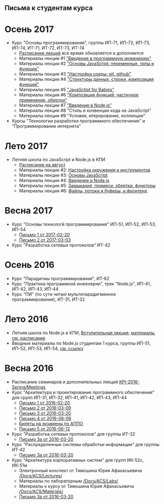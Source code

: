 ## Письма к студентам курса

# Осень 2017
* Курс "Основы программирования", группы ИП-71, ИП-72, ИП-73, ИП-74, ИТ-71, ИТ-72, ИТ-73, ИТ-74
  * [Расписание лекций](https://www.meetup.com/HowProgrammingWorks/events/) все время обновляется и дополняется
  * Материалы лекции #1 ["Введение в программную инженерию"](https://github.com/HowProgrammingWorks/Letters/blob/master/KPI-2017-Autumn/Lecture1.md)
  * Материалы лекции #2 ["Основы JavaScript: переменные, типы и функции"](https://github.com/HowProgrammingWorks/Letters/blob/master/KPI-2017-Autumn/Lecture2.md)
  * Материалы лекции #3 ["Настройка среды: git, github"](https://github.com/HowProgrammingWorks/Letters/blob/master/KPI-2017-Autumn/Lecture3.md)
  * Материалы лекции #4 ["Структуры данных, строки, композиция функций"](https://github.com/HowProgrammingWorks/Letters/blob/master/KPI-2017-Autumn/Lecture4.md)
  * Материалы лекции #5 ["JavaSctipt for Babies"](https://github.com/HowProgrammingWorks/Letters/blob/master/KPI-2017-Autumn/Lecture5.md)
  * Материалы лекции #6 ["Композиция функций, частичное применение, обертки"](https://github.com/HowProgrammingWorks/Letters/blob/master/KPI-2017-Autumn/Lecture6.md)
  * Материалы лекции #7 ["Введение в Node.js"](https://github.com/HowProgrammingWorks/Letters/blob/master/KPI-2017-Autumn/Lecture7.md)
  * Материалы лекции #8 "Стиль и конвенции кода на JavaScript"
  * Материалы лекции #9 "Условия, итерирование, коллекции"
* Курсы "Технологии разработки программного обеспечения" и "Программирование интернета"

# Лето 2017
* Летняя школа по JavaScript и Node.js в КПИ
  * [Расписание на август](https://github.com/HowProgrammingWorks/Letters/blob/master/KPI-2017-Summer/Meetings.md)
  * Материалы лекции #2: [Настройка окружения и инструментов](https://github.com/HowProgrammingWorks/Environment)
  * Материалы лекции #3: [Основы JavaScript](https://github.com/HowProgrammingWorks/Letters/blob/master/KPI-2017-Summer/Lecture3.md)
  * Материалы лекции #4: [Введение в Node.js](https://github.com/HowProgrammingWorks/Letters/blob/master/KPI-2017-Summer/Lecture4.md)
  * Материалы лекции #5: [Замыкания, примеси, обертки, функторы](https://github.com/HowProgrammingWorks/Letters/blob/master/KPI-2017-Summer/Lecture5.md)
  * Материалы лекции #6: [Файлы, потоки и буферы, и фронтенд](https://github.com/HowProgrammingWorks/Letters/blob/master/KPI-2017-Summer/Lecture6.md)

# Весна 2017
* Курс "Основы технологй программирования" ИП-51, ИП-52, ИП-53, ИП-54
  * [Письмо 1 от 2017-02-20](https://github.com/HowProgrammingWorks/Letters/blob/master/KPI-2017-Spring/Letter1.md)
  * [Письмо 2 от 2017-03-03](https://github.com/HowProgrammingWorks/Letters/blob/master/KPI-2017-Spring/Letter2.md)
* Курс "Разработка сетевых протоколов" ИТ-42

# Осень 2016
* Курс "Парадигмы программирования", ИТ-62
* Курс "Практика программной инженерии", трек "Node.js", ИП-41, ИП-42, ИП-43, ИП-44
* Курс "ПИ" (по сути читаю мультипарадигменное программирование), ИТ-31, ИТ-32

# Лето 2016
* Летняя школа по Node.js в КПИ, [Вступительная лекция](https://github.com/HowProgrammingWorks/Letters/blob/master/KPI-2016-Summer/Intro.md),
[материалы](https://github.com/HowProgrammingWorks/Letters/blob/master/KPI-2016-Summer/),
[см. расписание](https://github.com/HowProgrammingWorks/Letters/blob/master/KPI-2016-Summer/Meetings.md)
* Вводные материалы по Node.js студентам 1 курса, группы ИП-51, ИП-52, ИП-53, ИП-54,
[см. ссылку](https://github.com/HowProgrammingWorks/Letters/blob/master/KPI-2016-Spring/Intro.md)

# Весна 2016
* Расписание семинаров и дополнительных лекций
[KPI-2016-Spring/Meetings](https://github.com/HowProgrammingWorks/Letters/blob/master/KPI-2016-Spring/Meetings.md)
* Курс "Архитектура и проектирование программного обеспечения"  
для групп ИП-31, ИП-32, ИП-41, ИП-42, ИП-43, ИП-44
  * [Письмо 1 от 2016-02-20](https://github.com/HowProgrammingWorks/Letters/blob/master/KPI-2016-Spring/Letter1.md)
  * [Письмо 2 от 2016-03-09](https://github.com/HowProgrammingWorks/Letters/blob/master/KPI-2016-Spring/Letter2.md)
  * [Письмо 3 от 2016-03-20](https://github.com/HowProgrammingWorks/Letters/blob/master/KPI-2016-Spring/Letter3.md)
  * [Письмо 4 от 2016-06-06](https://github.com/HowProgrammingWorks/Letters/blob/master/KPI-2016-Spring/Letter4.md)
  * [Билеты на экзамены по АППО](https://github.com/HowProgrammingWorks/Letters/tree/master/Docs/SOFTARCH)
  * [Письмо 5 от 2016-06-12](https://github.com/HowProgrammingWorks/Letters/blob/master/KPI-2016-Spring/Letter5.md)
* Курс "Разработка сетевых протоколов" для группы ИТ-32
  * [Письмо 3a от 2016-03-20](https://github.com/HowProgrammingWorks/Letters/blob/master/KPI-2016-Spring/Letter3a.md)
* Курс "Распределенные системы обработки информации" для группы ИТ-42
  * [Письмо 3a от 2016-03-20](https://github.com/HowProgrammingWorks/Letters/blob/master/KPI-2016-Spring/Letter3a.md)
* Курс "Архитектура корпоративных систем" для групп ИК-52с, ИК-51м
  * Электронный конспект от Тимошина Юрия Афанасьевича [/Docs/ACS/Lectures/](https://github.com/HowProgrammingWorks/Letters/blob/master/Docs/ACS/Lectures/)
  * Материалы по лабораторным [/Docs/ACS/Labs/](https://github.com/HowProgrammingWorks/Letters/blob/master/Docs/ACS/Labs)
  * Материалы к курсу от Тимошина Юрия Афанасьевича [/Docs/ACS/Materials/](https://github.com/HowProgrammingWorks/Letters/blob/master/Docs/ACS/Materials/)
  * [Письмо 3a от 2016-03-20](https://github.com/HowProgrammingWorks/Letters/blob/master/KPI-2016-Spring/Letter3a.md)
